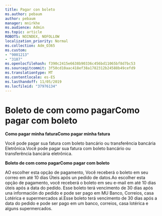 ```yaml
---
title: Pagar con boleto
ms.author: pebaum
author: pebaum
manager: mnirkhe
ms.audience: Admin
ms.topic: article
ROBOTS: NOINDEX, NOFOLLOW
localization_priority: Normal
ms.collection: Adm_O365
ms.custom:
- "9001213"
- "3187"
ms.openlocfilehash: f390c2415e6638b90336c456bd11065bf8d7bc53
ms.sourcegitcommit: 3f50cd10aac418ef38a1782312b24588b49cefd9
ms.translationtype: MT
ms.contentlocale: es-ES
ms.lasthandoff: 11/05/2019
ms.locfileid: "37976134"
---
```

# <a name="como-pagar-com-boleto"></a><span data-ttu-id="2b592-102">Boleto de com como pagar</span><span class="sxs-lookup"><span data-stu-id="2b592-102">Como pagar com boleto</span></span>

<span data-ttu-id="2b592-103">**Como pagar minha fatura**</span><span class="sxs-lookup"><span data-stu-id="2b592-103">**Como pagar minha fatura**</span></span>

<span data-ttu-id="2b592-104">Você pode pagar sua fatura com boleto bancário ou transferência bancária Eletrônica.</span><span class="sxs-lookup"><span data-stu-id="2b592-104">Você pode pagar sua fatura com boleto bancário ou transferência bancária eletrônica.</span></span>

<span data-ttu-id="2b592-105">**Boleto de com como pagar**</span><span class="sxs-lookup"><span data-stu-id="2b592-105">**Como pagar com  boleto**</span></span>

<span data-ttu-id="2b592-106">AO escolher esta opção de pagamento, Você receberá o boleto em seu correo em até 10 dias Úteis após un pedido de datos.</span><span class="sxs-lookup"><span data-stu-id="2b592-106">Ao escolher  esta opção de pagamento, você receberá o boleto em seu e-mail em até 10 dias úteis após a data do pedido.</span></span> <span data-ttu-id="2b592-107">Esse boleto terá vencimento de 30 dias após una información do pedido e pode ser pago em MU Banco, Correios, casa Lotérica e supermercados al.</span><span class="sxs-lookup"><span data-stu-id="2b592-107">Esse boleto terá vencimento de 30 dias após a data do pedido e pode ser pago em um banco, correios, casa lotérica e alguns supermercados.</span></span> 